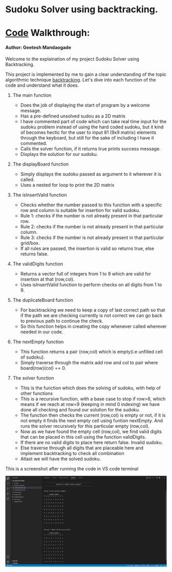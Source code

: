 # Sudoku Solver using backtracking.

# [Code](https://github.com/Geetesh2912/Projects/blob/main/Sudoku%20Solver/sudokuSolver.cpp) Walkthrough:

#### Author: Geetesh Mandaogade
Welcome to the explaination of my project Sudoku Solver using Backtracking.

This project is implemented by me to gain a clear understanding of the topic algorithmic technique [backtracking](https://www.geeksforgeeks.org/backtracking-introduction/). Let's dive into each function of the code and understand what it does.

1) The main function
    - Does the job of displaying the start of program by a welcome message.   
    - Has a pre-defined unsolved sudou as a 2D matrix
    - I have commented part of code which can take real time input for the sudoku problem instead of using the hard coded sudoku, but it kind of becomes hectic for the user to input 81 (9x9 matrix) elements through the keyboard, but still for the sake of including I have it commented.
    - Calls the solver function, if it returns true prints success message.
    - Displays the solution for our sudoku.

2) The displayBoard function
    - Simply displays the sudoku passed as argument to it wherever it is called.
    - Uses a nested for loop to print the 2D matrix

3) The isInsertValid function
    - Checks whether the number passed to this function with a specific row and column is suitable for insertion for valid sudoku.
    - Rule 1: checks if the number is not already present in that particular row.
    - Rule 2: checks if the number is not already present in that particular column.
    - Rule 3: checks if the number is not already present in that particular grid/box.
    - If all rules are passed, the insertion is valid so returns true, else returns false.

4) The validDigits function
    - Returns a vector full of integers from 1 to 9 which are valid for insertion at that (row,col). 
    - Uses isInsertValid function to perform checks on all digits from 1 to 9.

5) The duplicateBoard function
    - For backtracking we need to keep a copy of last correct path so that if the path we are checking currently is not correct we can go back to previous path to continue the check.
    - So this function helps in creating the copy whenever called wherever needed in our code.
 
6) The nextEmpty function 
    - This function returns a pair (row,col) which is empty(i.e unfilled cell of sudoku).
    - Simply traverse through the matrix add row and col to pair where board(row)(col) == 0.

7) The solver function
    - This is the function which does the solving of sudoku, with help of other functions
    - This is a recursive function, with a base case to stop if row>8, which means if we reach at row=9 (keeping in mind 0 indexing) we have done all checking and found our solution for the sudoku.
    - The function then checks the current (row,col) is empty or not, if it is not empty it finds the next empty cell using funtion nextEmpty. And runs the solver recursively for this particular empty (row,col).
    - Now as we have found the empty cell (row,col), we find valid digits that can be placed in this cell using the function validDigits.
    - If there are no valid digits to place here return false. Invalid sudoku.
    - Else traverse through all digits that are placeable here and implement backtracking to check all combination
    - Atlast we will have the solved sudoku.

This is a screenshot after running the code in VS code terminal


![Output](output_sudokuSolver.png)



